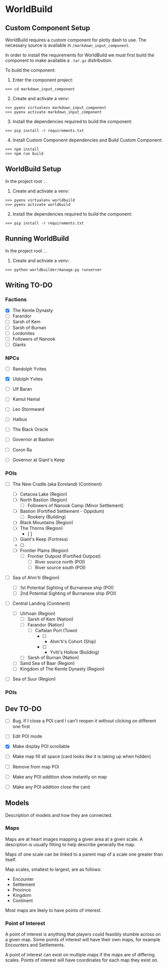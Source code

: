 # WorldBuild

## Custom Component Setup
WorldBuild requires a custom component for plotly dash to use. The necessary source is available in `/markdown_input_component`.

In order to install the requirements for WorldBuild we must first build the component to make available a `.tar.gz` distribution.

To build the component:
1. Enter the component project:
```
>>> cd markdown_input_component
```
2. Create and activate a venv:
```
>>> pyenv virtualenv markdown_input_component
>>> pyenv activate markdown_input_component
```
3. Install the dependencies required to build the component:
```
>>> pip install -r requirements.txt
```
4. Install Custom Component dependencies and Build Custom Component:
```
>>> npm install
>>> npm run build
```

## WorldBuild Setup
In the project root `.`.
1. Create and activate a venv:
```
>>> pyenv virtualenv worldbuild
>>> pyenv activate worldbuild
```
2. Install the dependencies required to build the component:
```
>>> pip install -r requirements.txt
```

## Running WorldBuild
In the project root `.`.
1. Create and activate a venv:
```
>>> python worldbuilder/manage.py runserver
```

## Writing TO-DO

### Factions
- [x] The Kemle Dynasty
- [ ] Farandor
- [ ] Sarsh of Kem
- [ ] Sarsh of Burnan
- [ ] Lordonites
- [ ] Followers of Nanook
- [ ] Giants

### NPCs
- [ ] Randolph Yvites
- [x] Uldolph Yvites
- [ ] Ulf Baran
- [ ] Kamul Hamal
- [ ] Leo Stormward
- [ ] Halbus
- [ ] The Black Oracle
- [ ] Governor at Bastion
- [ ] Coron Ra
- [ ] Governor at Giant's Keep



### POIs

- [ ] The New Cradle (aka Eoreland) (Continent)
    - [ ] Cetacea Lake (Region)
    - [ ] North Bastion (Region)
        - [ ] Followers of Nanook Camp (Minor Settlement)
    - [ ] Bastion (Fortified Settlement - Oppidum)
        - [ ] Rookery (Building)
    - [ ] Black Mountains (Region)
    - [ ] The Thorns (Region)
        - [ ] 
    - [ ] Giant's Keep (Fortress)
    - [ ]
    - [ ] Frontier Plains (Region)
        - [ ] Frontier Outpost (Fortified Outpost)
            - [ ] River source north (POI)
            - [ ] River source south (POI)
- [ ] Sea of Ahm'ti (Region)
    - [ ] 1st Potential Sighting of Burnanese ship (POI)
    - [ ] 2nd Potential Sighting of Burnanese ship (POI)
- [ ] Central Landing (Continent)
    - [ ] Ulrhoan (Region)
        - [ ] Sarsh of Kem (Nation)
        - [ ] Farandor (Nation)
            - [ ] Calfalan Port (Town)
                - [ ] - Ahm'ti's Cohort (Ship)
                - [ ] - Yviti's Hollow (Building)
        - [ ] Sarsh of Burnan (Nation)
    - [ ] Sand Sea of Baar (Region)
    - [ ] Kingdom of The Kemle Dynasty (Region)
- [ ] Sea of Suur (Region)


### POIs


## Dev TO-DO

- [ ] Bug. If I close a POI card I can't reopen it without clicking on different one first
- [ ] Edit POI mode
- [x] Make display POI scrollable
- [ ] Make map fill all space (card looks like it is taking up when hidden)
- [ ] Remove from map POI
- [ ] Make any POI addition show instantly on map
- [ ] Make any POI addition close the card


## Models
Description of models and how they are connected.

### Maps
Maps are at heart images mapping a given area at a given scale.
A descrption is usually fitting to help describe generally the map.

Maps of one scale can be linked to a parent map of a scale one greater than itself.

Map scales, smallest to largest, are as follows:
- Encounter
- Settlement
- Province
- Kingdom
- Continent

Most maps are likely to have points of interest.

### Point of Interest
A point of interest is anything that players could feasibly stumble across on a given map.
Some points of interest will have their own maps, for example Encounters and Settlements.

A point of interest can exist on multiple maps if the maps are of differing scales.
Points of interest will have coordinates for each map they exist on.

### 